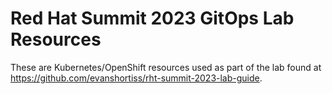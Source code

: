 # Red Hat Summit 2023 GitOps Lab Resources

These are Kubernetes/OpenShift resources used as part of the lab found at https://github.com/evanshortiss/rht-summit-2023-lab-guide.
